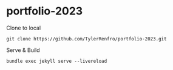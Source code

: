 # portfolio-2023

Clone to local
```
git clone https://github.com/TylerRenfro/portfolio-2023.git
```

Serve & Build
```
bundle exec jekyll serve --livereload
```

